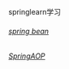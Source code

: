 springlearn学习

###### [spring bean](<https://github.com/987625922/springlearn/blob/master/SpringBean.md>) 

###### [SpringAOP](<https://github.com/987625922/springlearn/blob/master/SpringAOP.md>)

